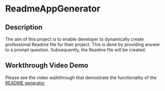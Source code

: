 # ReadmeAppGenerator

## Description

The aim of this project is to enable developer to dynamically create professional Readme file for their project. This is done by providing answer to a prompt question. Subsequently, the Readme file will be created. 

## Workthrough Video Demo

Please see the video walkthrough that demostrate the functionality of the [README generator](https://www.youtube.com/watch?v=YlVY3zVfNzA&ab_channel=HarunaTech)
